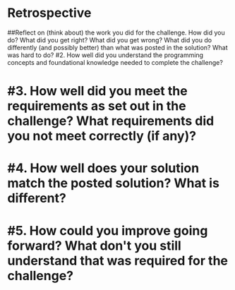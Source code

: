# **Retrospective**
##Reflect on (think about) the work you did for the challenge. How did you do? What did you get right? What did you get wrong? What did you do differently (and possibly better) than what was posted in the solution? What was hard to do?
#2. How well did you understand the programming concepts and foundational knowledge needed to complete the challenge?
# #**3. How well did you meet the requirements as set out in the challenge? What requirements did you not meet correctly (if any)?**
# #**4. How well does your solution match the posted solution? What is different?**
# #**5. How could you improve going forward? What don't you still understand that was required for the challenge?**
